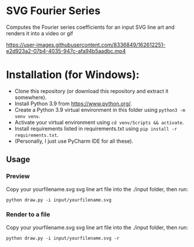 # SVG Fourier Series
Computes the Fourier series coefficients for an input SVG line art and renders it into a video or gif

https://user-images.githubusercontent.com/8336849/162612251-e2d923a2-07b4-4035-947c-afa94b5aadbc.mp4

# Installation (for Windows):

- Clone this repository (or download this repository and extract it somewhere).
- Install Python 3.9 from https://www.python.org/.
- Create a Python 3.9 virtual environment in this folder using `python3 -m venv venv`.
- Activate your virtual environment using `cd venv/Scripts && activate`.
- Install requirements listed in requirements.txt using `pip install -r requirements.txt`.
- (Personally, I just use PyCharm IDE for all these).

## Usage

### Preview

Copy your yourfilename.svg svg line art file into the ./input folder, then run:

```
python draw.py -i input/yourfilename.svg
```

### Render to a file

Copy your yourfilename.svg svg line art file into the ./input folder, then run:

```
python draw.py -i input/yourfilename.svg -r
```
